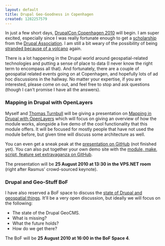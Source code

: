 ```yaml
---
layout: default
title: Drupal Geo-Goodness in Copenhagen
created: 1282257579
---
```

In just a few short days, [DrupalCon Copenhagen 2010](http://cph2010.drupal.org/) will begin.  I am super excited, especially since I was really fortunate enough to get a [scholarship](http://cph2010.drupal.org/news/scholarships) from the [Drupal Association](http://association.drupal.org/).  I am still a bit weary of the possibility of being [stranded because of a volcano](http://twitter.com/zzolo/statuses/12245442220) again.

There is a lot happening in the Drupal world around geospatial-related technologies and putting a sense of place to data (I never know the right term to encompass all that).  And fortunately, there are a couple of geospatial related events going on at Copenhagen, and hopefully lots of ad hoc discussions in the hallway.  No matter your expertise, if you are interested, please come on out, and feel free to stop and ask questions (though I can't promise I have all the answers).

### Mapping in Drupal with OpenLayers ###

Myself and [Thomas Turnbull](https://drupal.org/user/125573) will be giving a presentation on [Mapping in Drupal with OpenLayers](http://cph2010.drupal.org/sessions/mapping-drupal-openlayers) which will focus on giving an overview of how the module works, alongside a live demo of the cool functionality that this module offers.  It will be focused for mostly people that have not used the module before, but given time will discuss some architecture as well.

You can even get a sneak peak at the [presentation on GitHub](http://github.com/zzolo/openlayers-presentation-dccph2010) (not finished yet).  You can also put together your own demo site with the [module, make, script, feature set extravaganza on GitHub](http://github.com/zzolo/ol_dccph2010_demo).

The presentation will be **25 August 2010 at 13:30 in the VPS.NET room** (right after Rasmus' crowd-sourced keynote).

### Drupal and Geo-Stuff BoF ###

I have also reserved a BoF space to discuss the [state of Drupal and geospatial things](http://cph2010.drupal.org/sessions/drupal-and-geographic-technologies).  It'll be a very open discussion, but ideally we will focus on the following:

  * The state of the Drupal GeoCMS.
  * What is missing?
  * What the future holds?
  * How do we get there?

The BoF will be **25 August 2010 at 16:00 in the BoF Space 4**.

